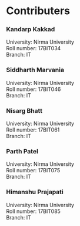 # Contributers
### Kandarp Kakkad
University: Nirma University  
Roll number: 17BIT034  
Branch: IT  
### Siddharth Marvania
University: Nirma University  
Roll number: 17BIT046  
Branch: IT  
### Nisarg Bhatt
University: Nirma University  
Roll number: 17BIT061  
Branch: IT  
### Parth Patel
University: Nirma University  
Roll number: 17BIT075  
Branch: IT  
### Himanshu Prajapati
University: Nirma University  
Roll number: 17BIT085  
Branch: IT  
